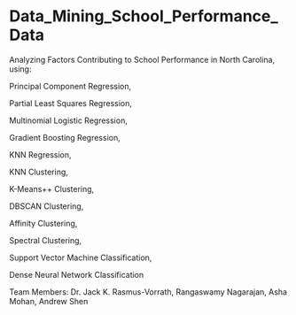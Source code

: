 # Data_Mining_School_Performance_Data
Analyzing Factors Contributing to School Performance in North Carolina, using:

Principal Component Regression,

Partial Least Squares Regression,

Multinomial Logistic Regression,

Gradient Boosting Regression,

KNN Regression,

KNN Clustering,

K-Means++ Clustering,

DBSCAN Clustering,

Affinity Clustering,

Spectral Clustering,

Support Vector Machine Classification,

Dense Neural Network Classification


Team Members: Dr. Jack K. Rasmus-Vorrath, Rangaswamy Nagarajan, Asha Mohan, Andrew Shen

